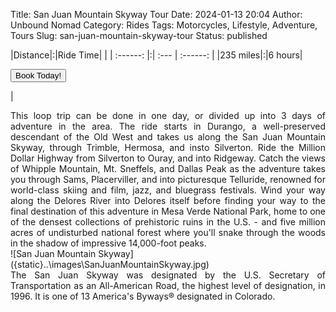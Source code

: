 Title: San Juan Mountain Skyway Tour
Date: 2024-01-13 20:04
Author: Unbound Nomad
Category: Rides
Tags: Motorcycles, Lifestyle, Adventure, Tours
Slug: san-juan-mountain-skyway-tour
Status: published

|Distance|:|Ride Time| |
| :------: |:| :--- | :------: |
|235 miles|:|6 hours|<FORM><INPUT TYPE="button" VALUE="Book Today!" onClick="parent.location='mailto:unboundnomad@unboundnomad.com?subject=Booking Request: San Juan Mountain Skyway Tour'"></FORM>|
<br>
<div style="text-align: justify">This loop trip can be done in one day, or divided up into 3 days of adventure in the area. The ride starts in Durango, a well-preserved descendant of the Old West and takes us along the San Juan Mountain Skyway, through Trimble, Hermosa, and insto Silverton. Ride the Million Dollar Highway from Silverton to Ouray, and into Ridgeway. Catch the views of Whipple Mountain, Mt. Sneffels, and Dallas Peak as the adventure takes you through Sams, Placerviller, and into picturesque Telluride, renowned for world-class skiing and film, jazz, and bluegrass festivals. Wind your way along the Delores River into Delores itself before finding your way to the final destination of this adventure in Mesa Verde National Park, home to one of the densest collections of prehistoric ruins in the U.S. - and five million acres of undisturbed national forest where you'll snake through the woods in the shadow of impressive 14,000-foot peaks.</div>
![San Juan Mountain Skyway]({static}..\images\SanJuanMountainSkyway.jpg)
<div style="text-align: justify">The San Juan Skyway was designated by the U.S. Secretary of Transportation as an All-American Road, the highest level of designation, in 1996. It is one of 13 America's Byways® designated in Colorado.</div>
